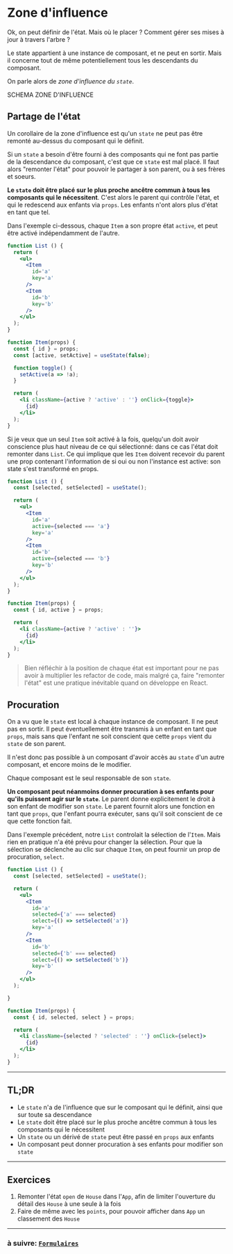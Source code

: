 # Zone d'influence

Ok, on peut définir de l'état. Mais où le placer ? Comment gérer ses mises à jour à travers l'arbre ?

Le state appartient à une instance de composant, et ne peut en sortir. Mais il concerne tout de même potentiellement tous les descendants du composant.

On parle alors de _zone d'influence du `state`_.

SCHEMA ZONE D'INFLUENCE

## Partage de l'état

Un corollaire de la zone d'influence est qu'un `state` ne peut pas être remonté au-dessus du composant qui le définit.

Si un `state` a besoin d'être fourni à des composants qui ne font pas partie de la descendance du composant, c'est que ce `state` est mal placé. Il faut alors "remonter l'état" pour pouvoir le partager à son parent, ou à ses frères et soeurs.

**Le `state` doit être placé sur le plus proche ancêtre commun à tous les composants qui le nécessitent**. C'est alors le parent qui contrôle l'état, et qui le redescend aux enfants via `props`. Les enfants n'ont alors plus d'état en tant que tel.

Dans l'exemple ci-dessous, chaque `Item` a son propre état `active`, et peut être activé indépendamment de l'autre.

```jsx
function List () {
  return (
    <ul>
      <Item
        id='a'
        key='a'
      />
      <Item
        id='b'
        key='b'
      />
    </ul>
  );
}

function Item(props) {
  const { id } = props;
  const [active, setActive] = useState(false);

  function toggle() {
    setActive(a => !a);
  }

  return (
    <li className={active ? 'active' : ''} onClick={toggle}>
      {id}
    </li>
  );
}
```

Si je veux que un seul `Item` soit activé à la fois, quelqu'un doit avoir conscience plus haut niveau de ce qui sélectionné: dans ce cas l'état doit remonter dans `List`. Ce qui implique que les `Item` doivent recevoir du parent une prop contenant l'information de si oui ou non l'instance est active: son state s'est transformé en props.

```jsx
function List () {
  const [selected, setSelected] = useState();

  return (
    <ul>
      <Item
        id='a'
        active={selected === 'a'}
        key='a'
      />
      <Item
        id='b'
        active={selected === 'b'}
        key='b'
      />
    </ul>
  );
}

function Item(props) {
  const { id, active } = props;

  return (
    <li className={active ? 'active' : ''}>
      {id}
    </li>
  );
}
```

> Bien réfléchir à la position de chaque état est important pour ne pas avoir à multiplier les refactor de code, mais malgré ça, faire "remonter l'état" est une pratique inévitable quand on développe en React.

## Procuration

On a vu que le `state` est local à chaque instance de composant. Il ne peut pas en sortir. Il peut éventuellement être transmis à un enfant en tant que `props`, mais sans que l'enfant ne soit conscient que cette `props` vient du `state` de son parent.

Il n'est donc pas possible à un composant d'avoir accès au `state` d'un autre composant, et encore moins de le modifier.

Chaque composant est le seul responsable de son `state`.

**Un composant peut néanmoins donner procuration à ses enfants pour qu'ils puissent agir sur le `state`**. Le parent donne explicitement le droit à son enfant de modifier son `state`.
Le parent fournit alors une fonction en tant que `props`, que l'enfant pourra exécuter, sans qu'il soit conscient de ce que cette fonction fait.

Dans l'exemple précédent, notre `List` controlait la sélection de l'`Item`. Mais rien en pratique n'a été prévu pour changer la sélection.
Pour que la sélection se déclenche au clic sur chaque `Item`, on peut fournir un prop de procuration, `select`.

```jsx
function List () {
  const [selected, setSelected] = useState();

  return (
    <ul>
      <Item
        id='a'
        selected={'a' === selected}
        select={() => setSelected('a')}
        key='a'
      />
      <Item
        id='b'
        selected={'b' === selected}
        select={() => setSelected('b')}
        key='b'
      />
    </ul>
  );

}

function Item(props) {
  const { id, selected, select } = props;

  return (
    <li className={selected ? 'selected' : ''} onClick={select}>
      {id}
    </li>
  );
}
```

---

## TL;DR

- Le `state` n'a de l'influence que sur le composant qui le définit, ainsi que sur toute sa descendance
- Le `state` doit être placé sur le plus proche ancêtre commun à tous les composants qui le nécessitent
- Un `state` ou un dérivé de `state` peut être passé en `props` aux enfants
- Un composant peut donner procuration à ses enfants pour modifier son `state`


---

## Exercices

1. Remonter l'état `open` de `House` dans l'`App`, afin de limiter l'ouverture du détail des `House` à une seule à la fois
2. Faire de même avec les `points`, pour pouvoir afficher dans `App` un classement des `House`

---

### à suivre: [`Formulaires`](./6_forms.md)
